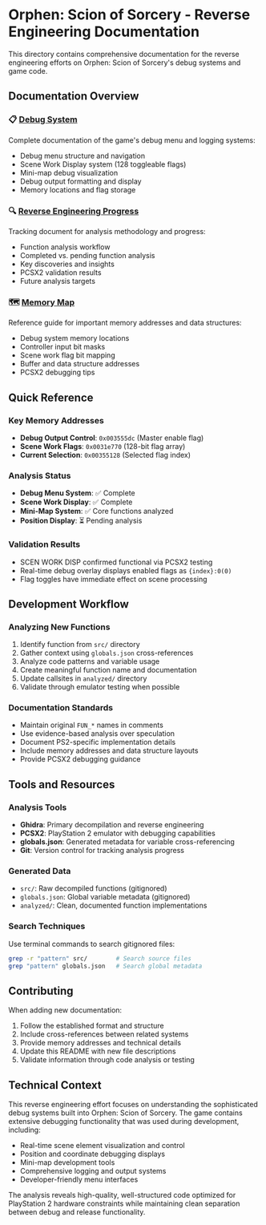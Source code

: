 # Orphen: Scion of Sorcery - Reverse Engineering Documentation

This directory contains comprehensive documentation for the reverse engineering efforts on Orphen: Scion of Sorcery's debug systems and game code.

## Documentation Overview

### 📋 [Debug System](debug_system.md)

Complete documentation of the game's debug menu and logging systems:

- Debug menu structure and navigation
- Scene Work Display system (128 toggleable flags)
- Mini-map debug visualization
- Debug output formatting and display
- Memory locations and flag storage

### 🔍 [Reverse Engineering Progress](reverse_engineering_progress.md)

Tracking document for analysis methodology and progress:

- Function analysis workflow
- Completed vs. pending function analysis
- Key discoveries and insights
- PCSX2 validation results
- Future analysis targets

### 🗺️ [Memory Map](memory_map.md)

Reference guide for important memory addresses and data structures:

- Debug system memory locations
- Controller input bit masks
- Scene work flag bit mapping
- Buffer and data structure addresses
- PCSX2 debugging tips

## Quick Reference

### Key Memory Addresses

- **Debug Output Control**: `0x003555dc` (Master enable flag)
- **Scene Work Flags**: `0x0031e770` (128-bit flag array)
- **Current Selection**: `0x00355128` (Selected flag index)

### Analysis Status

- **Debug Menu System**: ✅ Complete
- **Scene Work Display**: ✅ Complete
- **Mini-Map System**: ✅ Core functions analyzed
- **Position Display**: ⏳ Pending analysis

### Validation Results

- SCEN WORK DISP confirmed functional via PCSX2 testing
- Real-time debug overlay displays enabled flags as `{index}:0(0)`
- Flag toggles have immediate effect on scene processing

## Development Workflow

### Analyzing New Functions

1. Identify function from `src/` directory
2. Gather context using `globals.json` cross-references
3. Analyze code patterns and variable usage
4. Create meaningful function name and documentation
5. Update callsites in `analyzed/` directory
6. Validate through emulator testing when possible

### Documentation Standards

- Maintain original `FUN_*` names in comments
- Use evidence-based analysis over speculation
- Document PS2-specific implementation details
- Include memory addresses and data structure layouts
- Provide PCSX2 debugging guidance

## Tools and Resources

### Analysis Tools

- **Ghidra**: Primary decompilation and reverse engineering
- **PCSX2**: PlayStation 2 emulator with debugging capabilities
- **globals.json**: Generated metadata for variable cross-referencing
- **Git**: Version control for tracking analysis progress

### Generated Data

- `src/`: Raw decompiled functions (gitignored)
- `globals.json`: Global variable metadata (gitignored)
- `analyzed/`: Clean, documented function implementations

### Search Techniques

Use terminal commands to search gitignored files:

```bash
grep -r "pattern" src/        # Search source files
grep "pattern" globals.json   # Search global metadata
```

## Contributing

When adding new documentation:

1. Follow the established format and structure
2. Include cross-references between related systems
3. Provide memory addresses and technical details
4. Update this README with new file descriptions
5. Validate information through code analysis or testing

## Technical Context

This reverse engineering effort focuses on understanding the sophisticated debug systems built into Orphen: Scion of Sorcery. The game contains extensive debugging functionality that was used during development, including:

- Real-time scene element visualization and control
- Position and coordinate debugging displays
- Mini-map development tools
- Comprehensive logging and output systems
- Developer-friendly menu interfaces

The analysis reveals high-quality, well-structured code optimized for PlayStation 2 hardware constraints while maintaining clean separation between debug and release functionality.
